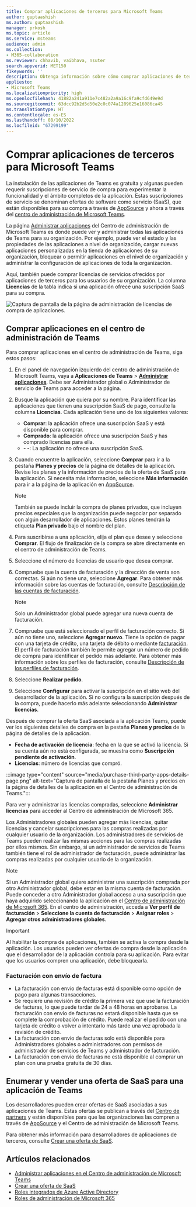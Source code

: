 ```yaml
---
title: Comprar aplicaciones de terceros para Microsoft Teams
author: guptaashish
ms.author: guptaashish
manager: prkosh
ms.topic: article
ms.service: msteams
audience: admin
ms.collection:
- M365-collaboration
ms.reviewer: chhavib, vaibhava, nsuter
search.appverid: MET150
f1keywords: ''
description: Obtenga información sobre cómo comprar aplicaciones de terceros en la tienda de Teams con una tarjeta de crédito, una tarjeta de débito o mediante facturación.
appliesto:
- Microsoft Teams
ms.localizationpriority: high
ms.openlocfilehash: 41882a241a911e7c482a2a9a16c9fa9cfd649e9d
ms.sourcegitcommit: 63dcc92b2d5d50e2c0c074a1209625e16086ca45
ms.translationtype: HT
ms.contentlocale: es-ES
ms.lasthandoff: 08/10/2022
ms.locfileid: "67299199"
---
```

# <a name="purchase-third-party-apps-for-teams"></a>Comprar aplicaciones de terceros para Microsoft Teams

La instalación de las aplicaciones de Teams es gratuita y algunas pueden requerir suscripciones de servicio de compra para experimentar la funcionalidad y el ámbito completos de la aplicación. Estas suscripciones de servicio se denominan ofertas de software como servicio (SaaS), que están disponibles para su compra a través de [AppSource](https://appsource.microsoft.com/) y ahora a través del [centro de administración de Microsoft Teams](https://admin.teams.microsoft.com).

La página [Administrar aplicaciones](manage-apps.md) del Centro de administración de Microsoft Teams es donde puede ver y administrar todas las aplicaciones de Teams para su organización. Por ejemplo, puede ver el estado y las propiedades de las aplicaciones a nivel de organización, cargar nuevas aplicaciones personalizadas en la tienda de aplicaciones de su organización, bloquear o permitir aplicaciones en el nivel de organización y administrar la configuración de aplicaciones de toda la organización.

Aquí, también puede comprar licencias de servicios ofrecidos por aplicaciones de terceros para los usuarios de su organización. La columna **Licencias** de la tabla indica si una aplicación ofrece una suscripción SaaS para su compra.

![Captura de pantalla de la página de administración de licencias de compra de aplicaciones.](media/manage-apps-new-page.png)

## <a name="purchase-apps-in-the-teams-admin-center"></a>Comprar aplicaciones en el centro de administración de Teams

Para comprar aplicaciones en el centro de administración de Teams, siga estos pasos: 

1. En el panel de navegación izquierdo del centro de administración de Microsoft Teams, vaya a **Aplicaciones de Teams** > **[Administrar aplicaciones](https://admin.teams.microsoft.com/policies/manage-apps)**. Debe ser Administrador global o Administrador de servicio de Teams para acceder a la página.

1. Busque la aplicación que quiera por su nombre. Para identificar las aplicaciones que tienen una suscripción SaaS de pago, consulte la columna **Licencias**. Cada aplicación tiene uno de los siguientes valores:
    * **Comprar**: la aplicación ofrece una suscripción SaaS y está disponible para comprar.  
    * **Comprado**: la aplicación ofrece una suscripción SaaS y has comprado licencias para ella.
    * **- -**: La aplicación no ofrece una suscripción SaaS.

1. Cuando encuentre la aplicación, seleccione **Comprar** para ir a la pestaña **Planes y precios** de la página de detalles de la aplicación. Revise los planes y la información de precios de la oferta de SaaS para la aplicación. Si necesita más información, seleccione **Más información** para ir a la página de la aplicación en [AppSource](https://appsource.microsoft.com/).

   > [!NOTE]
   > También se puede incluir la compra de planes privados, que incluyen precios especiales que la organización puede negociar por separado con algún desarrollador de aplicaciones. Estos planes tendrán la etiqueta **Plan privado** bajo el nombre del plan.

1. Para suscribirse a una aplicación, elija el plan que desee y seleccione **Comprar**. El flujo de finalización de la compra se abre directamente en el centro de administración de Teams.

1. Seleccione el número de licencias de usuario que desea comprar.

1. Compruebe que la cuenta de facturación y la dirección de venta son correctas. Si aún no tiene una, seleccione **Agregar**. Para obtener más información sobre las cuentas de facturación, consulte [Descripción de las cuentas de facturación](/microsoft-365/commerce/manage-billing-accounts).

   > [!NOTE]
   > Solo un Administrador global puede agregar una nueva cuenta de facturación.

1. Compruebe que está seleccionado el perfil de facturación correcto. Si aún no tiene uno, seleccione **Agregar nuevo**. Tiene la opción de pagar con una tarjeta de crédito, una tarjeta de débito o mediante [facturación](#invoice-billing). El perfil de facturación también le permite agregar un número de pedido de compra para identificar el pedido más adelante. Para obtener más información sobre los perfiles de facturación, consulte [Descripción de los perfiles de facturación](/microsoft-365/commerce/billing-and-payments/manage-billing-profiles).

1. Seleccione **Realizar pedido**.

1. Seleccione **Configurar** para activar la suscripción en el sitio web del desarrollador de la aplicación. Si no configura la suscripción después de la compra, puede hacerlo más adelante seleccionando **Administrar licencias**.

Después de comprar la oferta SaaS asociada a la aplicación Teams, puede ver los siguientes detalles de compra en la pestaña **Planes y precios** de la página de detalles de la aplicación.

* **Fecha de activación de licencia**: fecha en la que se activó la licencia. Si su cuenta aún no está configurada, se muestra como **Suscripción pendiente de activación**.
* **Licencias**: número de licencias que compró.

:::image type="content" source="media/purchase-third-party-apps-details-page.png" alt-text="Captura de pantalla de la pestaña Planes y precios en la página de detalles de la aplicación en el Centro de administración de Teams.":::

Para ver y administrar las licencias compradas, seleccione **Administrar licencias** para acceder al Centro de administración de Microsoft 365.

Los Administradores globales pueden agregar más licencias, quitar licencias y cancelar suscripciones para las compras realizadas por cualquier usuario de la organización. Los administradores de servicios de Teams pueden realizar las mismas acciones para las compras realizadas por ellos mismos. Sin embargo, si un administrador de servicios de Teams también tiene el rol de administrador de facturación, puede administrar las compras realizadas por cualquier usuario de la organización.

> [!NOTE]
> Si un Administrador global quiere administrar una suscripción comprada por otro Administrador global, debe estar en la misma cuenta de facturación. Puede conceder a otro Administrador global acceso a una suscripción que haya adquirido seleccionando la aplicación en el [Centro de administración de Microsoft 365](https://admin.microsoft.com). En el centro de administración, acceda a **Ver perfil de facturación** > **Seleccione la cuenta de facturación** > **Asignar roles** > **Agregar otros administradores globales**.

> [!IMPORTANT]
> Al habilitar la compra de aplicaciones, también se activa la compra desde la aplicación. Los usuarios pueden ver ofertas de compra desde la aplicación que el desarrollador de la aplicación controla para su aplicación. Para evitar que los usuarios compren una aplicación, debe bloquearla.

### <a name="invoice-billing"></a>Facturación con envío de factura

* La facturación con envío de facturas está disponible como opción de pago para algunas transacciones.
* Se requiere una revisión de crédito la primera vez que use la facturación de facturas, lo que puede tardar de 24 a 48 horas en aprobarse. La facturación con envío de facturas no estará disponible hasta que se complete la comprobación de crédito. Puede realizar el pedido con una tarjeta de crédito o volver a intentarlo más tarde una vez aprobada la revisión de crédito.
* La facturación con envío de facturas solo está disponible para Administradores globales o administradores con permisos de administrador de servicios de Teams y administrador de facturación.
* La facturación con envío de facturas no está disponible al comprar un plan con una prueba gratuita de 30 días.

## <a name="list-and-sell-a-saas-offer-for-a-teams-app"></a>Enumerar y vender una oferta de SaaS para una aplicación de Teams

Los desarrolladores pueden crear ofertas de SaaS asociadas a sus aplicaciones de Teams. Estas ofertas se publican a través del [Centro de partners](https://partner.microsoft.com) y están disponibles para que las organizaciones las compren a través de [AppSource](https://appsource.microsoft.com/) y el Centro de administración de Microsoft Teams.

Para obtener más información para desarrolladores de aplicaciones de terceros, consulte [Crear una oferta de SaaS](/azure/marketplace/partner-center-portal/create-new-saas-offer).

## <a name="related-articles"></a>Artículos relacionados

* [Administrar aplicaciones en el Centro de administración de Microsoft Teams](manage-apps.md)
* [Crear una oferta de SaaS](/azure/marketplace/partner-center-portal/create-new-saas-offer)
* [Roles integrados de Azure Active Directory](/azure/active-directory/roles/permissions-reference)
* [Roles de administración de Microsoft 365](/microsoft-365/admin/add-users/about-admin-roles)
